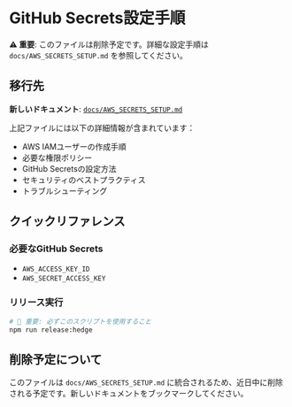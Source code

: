 # GitHub Secrets設定手順

**⚠️ 重要**: このファイルは削除予定です。詳細な設定手順は `docs/AWS_SECRETS_SETUP.md` を参照してください。

## 移行先

**新しいドキュメント**: [`docs/AWS_SECRETS_SETUP.md`](docs/AWS_SECRETS_SETUP.md)

上記ファイルには以下の詳細情報が含まれています：
- AWS IAMユーザーの作成手順
- 必要な権限ポリシー
- GitHub Secretsの設定方法
- セキュリティのベストプラクティス
- トラブルシューティング

## クイックリファレンス

### 必要なGitHub Secrets

- `AWS_ACCESS_KEY_ID`
- `AWS_SECRET_ACCESS_KEY`

### リリース実行

```bash
# 🚨 重要: 必ずこのスクリプトを使用すること
npm run release:hedge
```

## 削除予定について

このファイルは `docs/AWS_SECRETS_SETUP.md` に統合されるため、近日中に削除される予定です。新しいドキュメントをブックマークしてください。